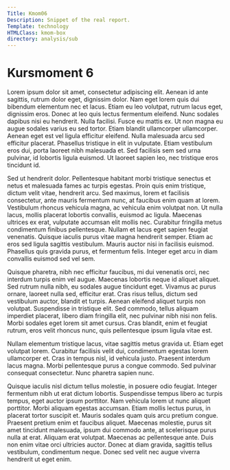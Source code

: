 ```yaml
---
Title: Kmom06
Description: Snippet of the real report.
Template: technology
HTMLClass: kmom-box
directory: analysis/sub
---
```


Kursmoment 6
==========================

Lorem ipsum dolor sit amet, consectetur adipiscing elit. Aenean id ante sagittis, rutrum dolor eget, dignissim dolor. Nam eget lorem quis dui bibendum elementum nec et lacus. Etiam eu leo volutpat, rutrum lacus eget, dignissim eros. Donec at leo quis lectus fermentum eleifend. Nunc sodales dapibus nisi eu hendrerit. Nulla facilisi. Fusce eu mattis ex. Ut non magna eu augue sodales varius eu sed tortor. Etiam blandit ullamcorper ullamcorper. Aenean eget est vel ligula efficitur eleifend. Nulla malesuada arcu sed efficitur placerat. Phasellus tristique in elit in vulputate. Etiam vestibulum eros dui, porta laoreet nibh malesuada et. Sed facilisis sem sed urna pulvinar, id lobortis ligula euismod. Ut laoreet sapien leo, nec tristique eros tincidunt id.

Sed ut hendrerit dolor. Pellentesque habitant morbi tristique senectus et netus et malesuada fames ac turpis egestas. Proin quis enim tristique, dictum velit vitae, hendrerit arcu. Sed maximus, lorem et facilisis consectetur, ante mauris fermentum nunc, at faucibus enim quam at lorem. Vestibulum rhoncus vehicula magna, ac vehicula enim volutpat non. Ut nulla lacus, mollis placerat lobortis convallis, euismod ac ligula. Maecenas ultrices ex erat, vulputate accumsan elit mollis nec. Curabitur fringilla metus condimentum finibus pellentesque. Nullam et lacus eget sapien feugiat venenatis. Quisque iaculis purus vitae magna hendrerit semper. Etiam ac eros sed ligula sagittis vestibulum. Mauris auctor nisi in facilisis euismod. Phasellus quis gravida purus, et fermentum felis. Integer eget arcu in diam convallis euismod sed vel sem.

Quisque pharetra, nibh nec efficitur faucibus, mi dui venenatis orci, nec interdum turpis enim vel augue. Maecenas lobortis neque id aliquet aliquet. Sed rutrum nulla nibh, eu sodales augue tincidunt eget. Vivamus ac purus ornare, laoreet nulla sed, efficitur erat. Cras risus tellus, dictum sed vestibulum auctor, blandit et turpis. Aenean eleifend aliquet turpis non volutpat. Suspendisse in tristique elit. Sed commodo, tellus aliquam imperdiet placerat, libero diam fringilla elit, nec pulvinar nibh nisi non felis. Morbi sodales eget lorem sit amet cursus. Cras blandit, enim et feugiat rutrum, eros velit rhoncus nunc, quis pellentesque ipsum ligula vitae est.

Nullam elementum tristique lacus, vitae sagittis metus gravida ut. Etiam eget volutpat lorem. Curabitur facilisis velit dui, condimentum egestas lorem ullamcorper et. Cras in tempus nisl, id vehicula justo. Praesent interdum lacus magna. Morbi pellentesque purus a congue commodo. Sed pulvinar consequat consectetur. Nunc pharetra sapien nunc.

Quisque iaculis nisl dictum tellus molestie, in posuere odio feugiat. Integer fermentum nibh ut erat dictum lobortis. Suspendisse tempus libero ac turpis tempus, eget auctor ipsum porttitor. Nam vehicula lorem ut nunc aliquet porttitor. Morbi aliquam egestas accumsan. Etiam mollis lectus purus, in placerat tortor suscipit et. Mauris sodales quam quis arcu pretium congue. Praesent pretium enim et faucibus aliquet. Maecenas molestie, purus sit amet tincidunt malesuada, ipsum dui commodo ante, at scelerisque purus nulla at erat. Aliquam erat volutpat. Maecenas ac pellentesque ante. Duis non enim vitae orci ultricies auctor. Donec at diam gravida, sagittis tellus vestibulum, condimentum neque. Donec sed velit nec augue viverra hendrerit ut eget enim.